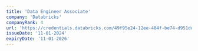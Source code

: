 ```yaml
---
title: 'Data Engineer Associate'
company: 'Databricks'
companyRank: 4
url: 'https://credentials.databricks.com/49f95e24-12ee-484f-be74-d951ddc61431'
issueDate: '11-01-2024'
expiryDate: '11-01-2026'
---
```


